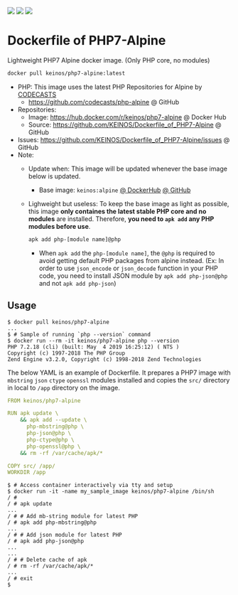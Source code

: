 [![](https://images.microbadger.com/badges/image/keinos/php7-alpine.svg)](https://microbadger.com/images/keinos/php7-alpine "View image details on microbadger.com") [![](https://img.shields.io/docker/cloud/automated/keinos/php7-alpine.svg)](https://hub.docker.com/r/keinos/php7-alpine "View on Docker Hub") [![](https://img.shields.io/docker/cloud/build/keinos/php7-alpine.svg)](https://hub.docker.com/r/keinos/php7-alpine/builds "View Build Status on Docker Hub")

# Dockerfile of PHP7-Alpine

Lightweight PHP7 Alpine docker image. (Only PHP core, no modules)

```bash
docker pull keinos/php7-alpine:latest
```

- PHP: This image uses the latest PHP Repositories for Alpine by [CODECASTS](https://github.com/codecasts)
  - https://github.com/codecasts/php-alpine @ GitHub
- Repositories:
  - Image: https://hub.docker.com/r/keinos/php7-alpine @ Docker Hub
  - Source: https://github.com/KEINOS/Dockerfile_of_PHP7-Alpine @ GitHub
- Issues: https://github.com/KEINOS/Dockerfile_of_PHP7-Alpine/issues @ GitHub
- Note:
  - Update when: This image will be updated whenever the base image below is updated.
    - Base image: `keinos:alpine` [@ DockerHub](https://hub.docker.com/r/keinos/alpine) [@ GitHub](https://github.com/KEINOS/Dockerfile_of_Alpine)
  - Lighweight but useless: To keep the base image as light as possible, this image **only containes the latest stable PHP core and no modules** are installed. Therefore, **you need to `apk add` any PHP modules before use**.

    ```bash
    apk add php-[module name]@php
    ```

    - When `apk add` the `php-[module name]`, the `@php` is required to avoid getting default PHP packages from alpine instead. (Ex: In order to use `json_encode` or `json_decode` function in your PHP code, you need to install JSON module by `apk add php-json@php` and not `apk add php-json`)

## Usage

```shellsession
$ docker pull keinos/php7-alpine
...
$ # Sample of running `php --version` command
$ docker run --rm -it keinos/php7-alpine php --version
PHP 7.2.18 (cli) (built: May  4 2019 16:25:12) ( NTS )
Copyright (c) 1997-2018 The PHP Group
Zend Engine v3.2.0, Copyright (c) 1998-2018 Zend Technologies
```

The below YAML is an example of Dockerfile. It prepares a PHP7 image with `mbstring` `json` `ctype` `openssl` modules installed and copies the `src/` directory in local to `/app` directory on the image.

```yaml
FROM keinos/php7-alpine

RUN apk update \
    && apk add --update \
      php-mbstring@php \
      php-json@php \
      php-ctype@php \
      php-openssl@php \
    && rm -rf /var/cache/apk/*

COPY src/ /app/
WORKDIR /app
```

```shellsession
$ # Access container interactively via tty and setup
$ docker run -it -name my_sample_image keinos/php7-alpine /bin/sh
/ #
/ # apk update
...
/ # # Add mb-string module for latest PHP
/ # apk add php-mbstring@php
...
/ # # Add json module for latest PHP
/ # apk add php-json@php
...
...
/ # # Delete cache of apk
/ # rm -rf /var/cache/apk/*
...
/ # exit
$
```